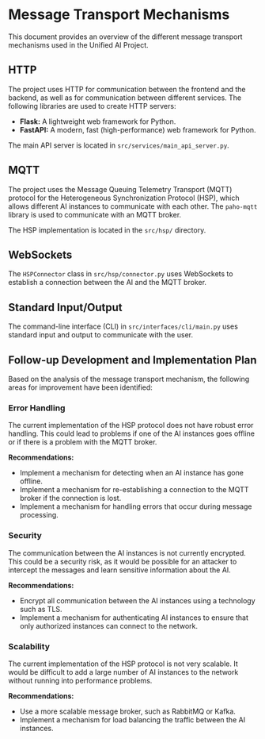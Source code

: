 # Message Transport Mechanisms

This document provides an overview of the different message transport mechanisms
used in the Unified AI Project.

## HTTP

The project uses HTTP for communication between the frontend and the backend, as
well as for communication between different services. The following libraries
are used to create HTTP servers:

- **Flask:** A lightweight web framework for Python.
- **FastAPI:** A modern, fast (high-performance) web framework for Python.

The main API server is located in `src/services/main_api_server.py`.

## MQTT

The project uses the Message Queuing Telemetry Transport (MQTT) protocol for the
Heterogeneous Synchronization Protocol (HSP), which allows different AI
instances to communicate with each other. The `paho-mqtt` library is used to
communicate with an MQTT broker.

The HSP implementation is located in the `src/hsp/` directory.

## WebSockets

The `HSPConnector` class in `src/hsp/connector.py` uses WebSockets to establish
a connection between the AI and the MQTT broker.

## Standard Input/Output

The command-line interface (CLI) in `src/interfaces/cli/main.py` uses standard
input and output to communicate with the user.

## Follow-up Development and Implementation Plan

Based on the analysis of the message transport mechanism, the following areas
for improvement have been identified:

### Error Handling

The current implementation of the HSP protocol does not have robust error
handling. This could lead to problems if one of the AI instances goes offline or
if there is a problem with the MQTT broker.

**Recommendations:**

- Implement a mechanism for detecting when an AI instance has gone offline.
- Implement a mechanism for re-establishing a connection to the MQTT broker if
  the connection is lost.
- Implement a mechanism for handling errors that occur during message
  processing.

### Security

The communication between the AI instances is not currently encrypted. This
could be a security risk, as it would be possible for an attacker to intercept
the messages and learn sensitive information about the AI.

**Recommendations:**

- Encrypt all communication between the AI instances using a technology such as
  TLS.
- Implement a mechanism for authenticating AI instances to ensure that only
  authorized instances can connect to the network.

### Scalability

The current implementation of the HSP protocol is not very scalable. It would be
difficult to add a large number of AI instances to the network without running
into performance problems.

**Recommendations:**

- Use a more scalable message broker, such as RabbitMQ or Kafka.
- Implement a mechanism for load balancing the traffic between the AI instances.
